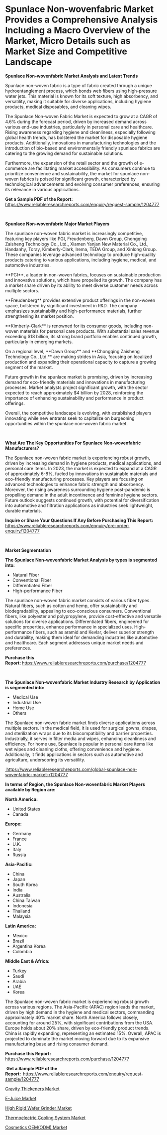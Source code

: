 <p><h1>Spunlace Non-wovenfabric Market Provides a Comprehensive Analysis Including a Macro Overview of the Market, Micro Details such as Market Size and Competitive Landscape</h1></p><p><strong>Spunlace Non-wovenfabric Market Analysis and Latest Trends</strong></p>
<p><p>Spunlace non-woven fabric is a type of fabric created through a unique hydroentanglement process, which bonds web fibers using high-pressure water jets. This material is known for its soft texture, high absorbency, and versatility, making it suitable for diverse applications, including hygiene products, medical disposables, and cleaning wipes. </p><p>The Spunlace Non-woven Fabric Market is expected to grow at a CAGR of 4.6% during the forecast period, driven by increased demand across various end-use industries, particularly in personal care and healthcare. Rising awareness regarding hygiene and cleanliness, especially following global health trends, has bolstered the market for disposable hygiene products. Additionally, innovations in manufacturing technologies and the introduction of bio-based and environmentally friendly spunlace fabrics are catering to the growing demand for sustainable solutions.</p><p>Furthermore, the expansion of the retail sector and the growth of e-commerce are facilitating market accessibility. As consumers continue to prioritize convenience and sustainability, the market for spunlace non-woven fabrics is poised for significant growth, characterized by technological advancements and evolving consumer preferences, ensuring its relevance in various applications.</p></p>
<p><strong>Get a Sample PDF of the Report:&nbsp;</strong> <a href="https://www.reliableresearchreports.com/enquiry/request-sample/1204777?utm_campaign=1730&utm_medium=2&utm_source=Github&utm_content=ia&utm_term=16102024&utm_id=spunlace-non-wovenfabric">https://www.reliableresearchreports.com/enquiry/request-sample/1204777</a></p>
<p>&nbsp;</p>
<p><strong>Spunlace Non-wovenfabric Major Market Players</strong></p>
<p><p>The spunlace non-woven fabric market is increasingly competitive, featuring key players like PGI, Freudenberg, Dawn Group, Chongqing Zaisheng Technology Co., Ltd., Xiamen Yanjan New Material Co., Ltd., Handanhy, Toray, Kimberly-Clark, Irema, TEDA Group, and Xinlong Group. These companies leverage advanced technology to produce high-quality products catering to various applications, including hygiene, medical, and automotive industries.</p><p>**PGI**, a leader in non-woven fabrics, focuses on sustainable production and innovative solutions, which have propelled its growth. The company has a market share driven by its ability to meet diverse customer needs across multiple sectors. </p><p>**Freudenberg** provides extensive product offerings in the non-woven space, bolstered by significant investment in R&D. The company emphasizes sustainability and high-performance materials, further strengthening its market position.</p><p>**Kimberly-Clark** is renowned for its consumer goods, including non-woven materials for personal care products. With substantial sales revenue exceeding $18 billion, its strong brand portfolio enables continued growth, particularly in emerging markets.</p><p>On a regional level, **Dawn Group** and **Chongqing Zaisheng Technology Co., Ltd.** are making strides in Asia, focusing on localized production and expanding their operational capacity to capture a growing segment of the market.</p><p>Future growth in the spunlace market is promising, driven by increasing demand for eco-friendly materials and innovations in manufacturing processes. Market analysts project significant growth, with the sector expected to reach approximately $4 billion by 2028, reinforcing the importance of enhancing sustainability and performance in product offerings.</p><p>Overall, the competitive landscape is evolving, with established players innovating while new entrants seek to capitalize on burgeoning opportunities within the spunlace non-woven fabric market.</p></p>
<p>&nbsp;</p>
<p><strong>What Are The Key Opportunities For Spunlace Non-wovenfabric Manufacturers?</strong></p>
<p><p>The Spunlace non-woven fabric market is experiencing robust growth, driven by increasing demand in hygiene products, medical applications, and personal care items. In 2023, the market is expected to expand at a CAGR of approximately 6-8%, fueled by innovations in sustainable materials and eco-friendly manufacturing processes. Key players are focusing on advanced technologies to enhance fabric strength and absorbency. Moreover, the rising awareness surrounding hygiene post-pandemic is propelling demand in the adult incontinence and feminine hygiene sectors. Future outlook suggests continued growth, with potential for diversification into automotive and filtration applications as industries seek lightweight, durable materials.</p></p>
<p><strong>Inquire or Share Your Questions If Any Before Purchasing This Report:</strong> <a href="https://www.reliableresearchreports.com/enquiry/pre-order-enquiry/1204777?utm_campaign=1730&utm_medium=2&utm_source=Github&utm_content=ia&utm_term=16102024&utm_id=spunlace-non-wovenfabric">https://www.reliableresearchreports.com/enquiry/pre-order-enquiry/1204777</a></p>
<p>&nbsp;</p>
<p><strong>Market Segmentation</strong></p>
<p><strong>The Spunlace Non-wovenfabric Market Analysis by types is segmented into:</strong></p>
<p><ul><li>Natural Fiber</li><li>Conventional Fiber</li><li>Differentiated Fiber</li><li>High-performance Fiber</li></ul></p>
<p><p>The spunlace non-woven fabric market consists of various fiber types. Natural fibers, such as cotton and hemp, offer sustainability and biodegradability, appealing to eco-conscious consumers. Conventional fibers, like polyester and polypropylene, provide cost-effective and versatile solutions for diverse applications. Differentiated fibers, engineered for specific properties, enhance performance in specialized uses. High-performance fibers, such as aramid and Kevlar, deliver superior strength and durability, making them ideal for demanding industries like automotive and healthcare. Each segment addresses unique market needs and preferences.</p></p>
<p><strong>Purchase this Report:&nbsp;</strong><a href="https://www.reliableresearchreports.com/purchase/1204777?utm_campaign=1730&utm_medium=2&utm_source=Github&utm_content=ia&utm_term=16102024&utm_id=spunlace-non-wovenfabric">https://www.reliableresearchreports.com/purchase/1204777</a></p>
<p>&nbsp;</p>
<p><strong>The Spunlace Non-wovenfabric Market Industry Research by Application is segmented into:</strong></p>
<p><ul><li>Medical Use</li><li>Industrial Use</li><li>Home Use</li><li>Others</li></ul></p>
<p><p>The Spunlace non-woven fabric market finds diverse applications across multiple sectors. In the medical field, it is used for surgical gowns, drapes, and sterilization wraps due to its biocompatibility and barrier properties. Industrially, it serves in filter media and wipes, enhancing cleanliness and efficiency. For home use, Spunlace is popular in personal care items like wet wipes and cleaning cloths, offering convenience and hygiene. Additionally, it finds applications in sectors such as automotive and agriculture, underscoring its versatility.</p></p>
<p><a href="https://www.reliableresearchreports.com/global-spunlace-non-wovenfabric-market-r1204777?utm_campaign=1730&utm_medium=2&utm_source=Github&utm_content=ia&utm_term=16102024&utm_id=spunlace-non-wovenfabric">&nbsp;https://www.reliableresearchreports.com/global-spunlace-non-wovenfabric-market-r1204777</a></p>
<p><strong>In terms of Region, the Spunlace Non-wovenfabric Market Players available by Region are:</strong></p>
<p>
    <p> <strong> North America: </strong>
        <ul>
            <li>United States</li>
            <li>Canada</li>
        </ul>
        </p> 
    <p> <strong> Europe: </strong>
        <ul>
            <li>Germany</li>
            <li>France</li>
            <li>U.K.</li>
            <li>Italy</li>
            <li>Russia</li>
        </ul>
        </p> 
    <p> <strong> Asia-Pacific: </strong>
        <ul>
            <li>China</li>
            <li>Japan</li>
            <li>South Korea</li>
            <li>India</li>
            <li>Australia</li>
            <li>China Taiwan</li>
            <li>Indonesia</li>
            <li>Thailand</li>
            <li>Malaysia</li>
        </ul>
        </p> 
    <p> <strong> Latin America: </strong>
        <ul>
            <li>Mexico</li>
            <li>Brazil</li>
            <li>Argentina Korea</li>
            <li>Colombia</li>
        </ul>
        </p> 
    <p> <strong> Middle East & Africa: </strong>
        <ul>
            <li>Turkey</li>
            <li>Saudi</li>
            <li>Arabia</li>
            <li>UAE</li>
            <li>Korea</li>
        </ul>
    </p>
    </p>
<p><p>The Spunlace non-woven fabric market is experiencing robust growth across various regions. The Asia-Pacific (APAC) region leads the market, driven by high demand in the hygiene and medical sectors, commanding approximately 40% market share. North America follows closely, accounting for around 25%, with significant contributions from the USA. Europe holds about 20% share, driven by eco-friendly product trends. China is rapidly expanding, representing an estimated 15%. Overall, APAC is projected to dominate the market moving forward due to its expansive manufacturing base and rising consumer demand.</p></p>
<p><strong>Purchase this Report: </strong><a href="https://www.reliableresearchreports.com/purchase/1204777?utm_campaign=1730&utm_medium=2&utm_source=Github&utm_content=ia&utm_term=16102024&utm_id=spunlace-non-wovenfabric">https://www.reliableresearchreports.com/purchase/1204777</a></p>
<p>&nbsp;<strong>Get a Sample PDF of the Report:&nbsp;&nbsp;</strong><a href="https://www.reliableresearchreports.com/enquiry/request-sample/1204777?utm_campaign=1730&utm_medium=2&utm_source=Github&utm_content=ia&utm_term=16102024&utm_id=spunlace-non-wovenfabric">https://www.reliableresearchreports.com/enquiry/request-sample/1204777</a></p>
<p><strong></strong></p>
<p><p><a href="https://www.linkedin.com/pulse/mapping-gravity-thickeners-market-trends-challenges-breakthroughs-oubtc?trk=public_post_embed_feed-article-content&utm_campaign=1730&utm_medium=2&utm_source=Github&utm_content=ia&utm_term=16102024&utm_id=spunlace-non-wovenfabric">Gravity Thickeners Market</a></p><p><a href="https://www.linkedin.com/pulse/e-juice-market-overview-global-trends-future-prospects-from-yafnc?trk=public_post_embed_feed-article-content&utm_campaign=1730&utm_medium=2&utm_source=Github&utm_content=ia&utm_term=16102024&utm_id=spunlace-non-wovenfabric">E-Juice Market</a></p><p><a href="https://github.com/AshrafKhan865/Market-Research-Report-List-1/blob/main/high-rigid-wafer-grinder-market.md?utm_campaign=1730&utm_medium=2&utm_source=Github&utm_content=ia&utm_term=16102024&utm_id=spunlace-non-wovenfabric">High Rigid Wafer Grinder Market</a></p><p><a href="https://issuu.com/reportprime-2/docs/thermoelectric-cooling-system-marke_2dbc12c6ee1926?utm_campaign=1730&utm_medium=2&utm_source=Github&utm_content=ia&utm_term=16102024&utm_id=spunlace-non-wovenfabric">Thermoelectric Cooling System Market</a></p><p><a href="https://www.linkedin.com/pulse/cosmetics-oemodm-revenue-growth-report-2024-2031-crowd-data-meo6c?trk=public_post_embed_feed-article-content&utm_campaign=1730&utm_medium=2&utm_source=Github&utm_content=ia&utm_term=16102024&utm_id=spunlace-non-wovenfabric">Cosmetics OEM(ODM) Market</a></p></p>